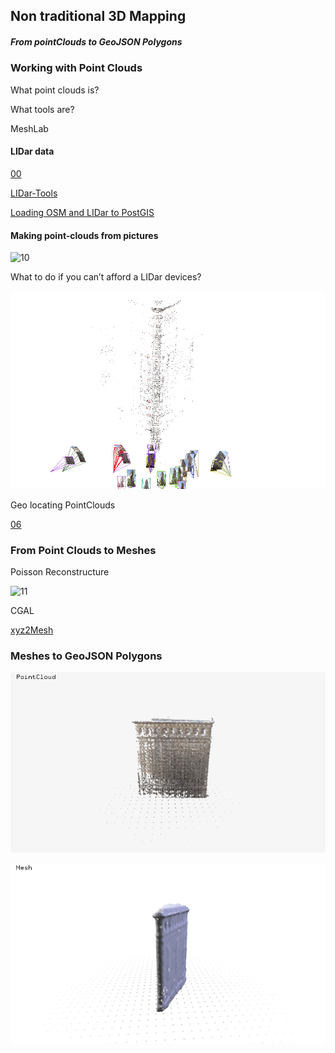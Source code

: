 ## Non traditional 3D Mapping
##### From pointClouds to GeoJSON Polygons


### Working with Point Clouds

What point clouds is?

What tools are?

MeshLab

#### LIDar data

[00](images/00.jpg)

[LIDar-Tools](https://github.com/tangrams/LIDar-tools)

[Loading OSM and LIDar to PostGIS](https://gist.github.com/patriciogonzalezvivo/229c5cd4001c2ed45ec6)

#### Making point-clouds from pictures

![10](images/10.gif)

What to do if you can’t afford a LIDar devices?

![01](images/01.gif)

Geo locating PointClouds

[06](images/06.png)

### From Point Clouds to Meshes

Poisson Reconstructure

![11](images/11.gif)

CGAL

[xyz2Mesh](https://github.com/tangrams/LIDar-tools/tree/master/xyz2mesh)

### Meshes to GeoJSON Polygons

![12](images/12.gif)

![13](images/13.gif)



